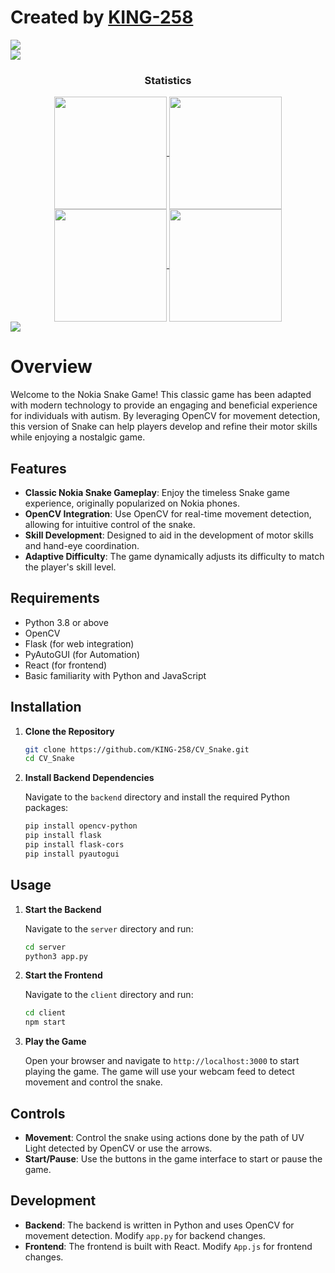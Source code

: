 # Created by [KING-258](https://www.github.com/KING-258)


<div> 
  <a href="https://github.com/KING-258" target="_blank"><img src="https://img.shields.io/badge/GitHub-100000?style=for-the-badge&logo=github&logoColor=white" target="_blank"></a>
</div>
<img src="https://user-images.githubusercontent.com/73097560/115834477-dbab4500-a447-11eb-908a-139a6edaec5c.gif">
<h3 align="center">Statistics</h3>
<div align="center">
  <a href="https://github.com/KING-258">
    <img align="center" src="http://github-profile-summary-cards.vercel.app/api/cards/repos-per-language?username=KING-258&theme=2077" height="180em" />
    <img align="center" src="http://github-profile-summary-cards.vercel.app/api/cards/stats?username=KING-258&theme=2077" height="180em" />
    <br>
    <img align="center" src="http://github-profile-summary-cards.vercel.app/api/cards/most-commit-language?username=KING-258&theme=2077" height="180em" />
    <img align="center" src="http://github-profile-summary-cards.vercel.app/api/cards/productive-time?username=KING-258&theme=2077" height="180em" />
  </a>
</div>
<img src="https://user-images.githubusercontent.com/73097560/115834477-dbab4500-a447-11eb-908a-139a6edaec5c.gif">

# Overview

Welcome to the Nokia Snake Game! This classic game has been adapted with modern technology to provide an engaging and beneficial experience for individuals with autism. By leveraging OpenCV for movement detection, this version of Snake can help players develop and refine their motor skills while enjoying a nostalgic game.

## Features

- **Classic Nokia Snake Gameplay**: Enjoy the timeless Snake game experience, originally popularized on Nokia phones.
- **OpenCV Integration**: Use OpenCV for real-time movement detection, allowing for intuitive control of the snake.
- **Skill Development**: Designed to aid in the development of motor skills and hand-eye coordination.
- **Adaptive Difficulty**: The game dynamically adjusts its difficulty to match the player's skill level.

## Requirements

- Python 3.8 or above
- OpenCV
- Flask (for web integration)
- PyAutoGUI (for Automation)
- React (for frontend)
- Basic familiarity with Python and JavaScript

## Installation

1. **Clone the Repository**

   ```bash
   git clone https://github.com/KING-258/CV_Snake.git
   cd CV_Snake

2. **Install Backend Dependencies**

   Navigate to the `backend` directory and install the required Python packages:

   ```bash
   pip install opencv-python
   pip install flask
   pip install flask-cors
   pip install pyautogui

## Usage

1. **Start the Backend**

   Navigate to the `server` directory and run:

   ```bash
   cd server
   python3 app.py

2. **Start the Frontend**

   Navigate to the `client` directory and run:

   ```bash
   cd client
   npm start
   
3. **Play the Game**

   Open your browser and navigate to `http://localhost:3000` to start playing the game. The game will use your webcam feed to detect movement and control the snake.

## Controls

- **Movement**: Control the snake using actions done by the path of UV Light detected by OpenCV or use the arrows. 
- **Start/Pause**: Use the buttons in the game interface to start or pause the game.

## Development

- **Backend**: The backend is written in Python and uses OpenCV for movement detection. Modify `app.py` for backend changes.
- **Frontend**: The frontend is built with React. Modify `App.js` for frontend changes.

